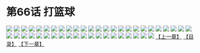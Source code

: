 # 第66话 打篮球
![](https://s2.baozimh.com/scomic/sanyanxiaotianlu-samanhua/0/65-9bxu/1.jpg)
![](https://s2.baozimh.com/scomic/sanyanxiaotianlu-samanhua/0/65-9bxu/2.jpg)
![](https://s2.baozimh.com/scomic/sanyanxiaotianlu-samanhua/0/65-9bxu/3.jpg)
![](https://s2.baozimh.com/scomic/sanyanxiaotianlu-samanhua/0/65-9bxu/4.jpg)
![](https://s2.baozimh.com/scomic/sanyanxiaotianlu-samanhua/0/65-9bxu/5.jpg)
![](https://s2.baozimh.com/scomic/sanyanxiaotianlu-samanhua/0/65-9bxu/6.jpg)
![](https://s2.baozimh.com/scomic/sanyanxiaotianlu-samanhua/0/65-9bxu/7.jpg)
![](https://s2.baozimh.com/scomic/sanyanxiaotianlu-samanhua/0/65-9bxu/8.jpg)
![](https://s2.baozimh.com/scomic/sanyanxiaotianlu-samanhua/0/65-9bxu/9.jpg)
![](https://s2.baozimh.com/scomic/sanyanxiaotianlu-samanhua/0/65-9bxu/10.jpg)
![](https://s2.baozimh.com/scomic/sanyanxiaotianlu-samanhua/0/65-9bxu/11.jpg)
![](https://s2.baozimh.com/scomic/sanyanxiaotianlu-samanhua/0/65-9bxu/12.jpg)
![](https://s2.baozimh.com/scomic/sanyanxiaotianlu-samanhua/0/65-9bxu/13.jpg)
![](https://s2.baozimh.com/scomic/sanyanxiaotianlu-samanhua/0/65-9bxu/14.jpg)
![](https://s2.baozimh.com/scomic/sanyanxiaotianlu-samanhua/0/65-9bxu/15.jpg)
![](https://s2.baozimh.com/scomic/sanyanxiaotianlu-samanhua/0/65-9bxu/16.jpg)
![](https://s2.baozimh.com/scomic/sanyanxiaotianlu-samanhua/0/65-9bxu/17.jpg)
![](https://s2.baozimh.com/scomic/sanyanxiaotianlu-samanhua/0/65-9bxu/18.jpg)
![](https://s2.baozimh.com/scomic/sanyanxiaotianlu-samanhua/0/65-9bxu/19.jpg)
![](https://s2.baozimh.com/scomic/sanyanxiaotianlu-samanhua/0/65-9bxu/20.jpg)
![](https://s2.baozimh.com/scomic/sanyanxiaotianlu-samanhua/0/65-9bxu/21.jpg)
![](https://s2.baozimh.com/scomic/sanyanxiaotianlu-samanhua/0/65-9bxu/22.jpg)
![](https://s2.baozimh.com/scomic/sanyanxiaotianlu-samanhua/0/65-9bxu/23.jpg)
![](https://s2.baozimh.com/scomic/sanyanxiaotianlu-samanhua/0/65-9bxu/24.jpg)
![](https://s2.baozimh.com/scomic/sanyanxiaotianlu-samanhua/0/65-9bxu/25.jpg)
![](https://s2.baozimh.com/scomic/sanyanxiaotianlu-samanhua/0/65-9bxu/26.jpg)
![](https://s2.baozimh.com/scomic/sanyanxiaotianlu-samanhua/0/65-9bxu/27.jpg)
![](https://s2.baozimh.com/scomic/sanyanxiaotianlu-samanhua/0/65-9bxu/28.jpg)
![](https://s2.baozimh.com/scomic/sanyanxiaotianlu-samanhua/0/65-9bxu/29.jpg)
![](https://s2.baozimh.com/scomic/sanyanxiaotianlu-samanhua/0/65-9bxu/30.jpg)
![](https://s2.baozimh.com/scomic/sanyanxiaotianlu-samanhua/0/65-9bxu/31.jpg)
![](https://s2.baozimh.com/scomic/sanyanxiaotianlu-samanhua/0/65-9bxu/32.jpg)
![](https://s2.baozimh.com/scomic/sanyanxiaotianlu-samanhua/0/65-9bxu/33.jpg)
![](https://s2.baozimh.com/scomic/sanyanxiaotianlu-samanhua/0/65-9bxu/34.jpg)
![](https://s2.baozimh.com/scomic/sanyanxiaotianlu-samanhua/0/65-9bxu/35.jpg)
![](https://s2.baozimh.com/scomic/sanyanxiaotianlu-samanhua/0/65-9bxu/36.jpg)
![](https://s2.baozimh.com/scomic/sanyanxiaotianlu-samanhua/0/65-9bxu/37.jpg)
![](https://s2.baozimh.com/scomic/sanyanxiaotianlu-samanhua/0/65-9bxu/38.jpg)
![](https://s2.baozimh.com/scomic/sanyanxiaotianlu-samanhua/0/65-9bxu/39.jpg)
![](https://s2.baozimh.com/scomic/sanyanxiaotianlu-samanhua/0/65-9bxu/40.jpg)
![](https://s2.baozimh.com/scomic/sanyanxiaotianlu-samanhua/0/65-9bxu/41.jpg)
![](https://s2.baozimh.com/scomic/sanyanxiaotianlu-samanhua/0/65-9bxu/42.jpg)
![](https://s2.baozimh.com/scomic/sanyanxiaotianlu-samanhua/0/65-9bxu/43.jpg)
![](https://s2.baozimh.com/scomic/sanyanxiaotianlu-samanhua/0/65-9bxu/44.jpg)
![](https://s2.baozimh.com/scomic/sanyanxiaotianlu-samanhua/0/65-9bxu/45.jpg)
[【上一章】](./65.md)
[【目录】](./README.md)
[【下一章】](./67.md)
